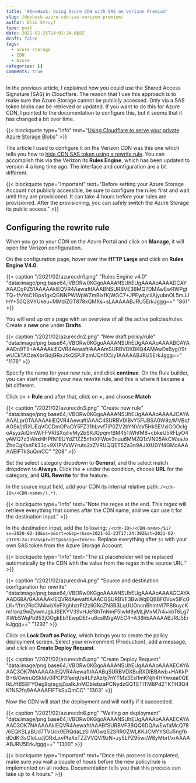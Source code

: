 ```yaml
---
title: '#DevHack: Using Azure CDN with SAS on Verizon Premium'
slug: /devhack-azure-cdn-sas-verizon-premium/
author: Elio Struyf
type: post
date: 2021-02-25T14:01:24.668Z
draft: false
tags:
  - azure storage
  - CDN
  - Azure
categories: []
comments: true
---
```


In the previous article, I explained how you could use the Shared Access Signature (SAS) in Cloudflare. The reason that I use this approach is to make sure the Azure Storage cannot be publicly accessed. Only via a SAS token blobs can be retrieved or updated. If you want to do this for Azure CDN, I pointed to the documentation to configure this, but it seems that it has changed a bit over time.

{{< blockquote type="Info" text="[Using Cloudflare to serve your private Azure Storage Blobs](https://www.eliostruyf.com/cloudflare-serve-private-azure-storage-blobs/)" >}}

The article I used to configure it on the Verizon CDN was this one which tells you how to [hide CDN SAS token using a rewrite rule](https://docs.microsoft.com/en-us/azure/cdn/cdn-sas-storage-support#option-2-hidden-cdn-sas-token-using-a-rewrite-rule). You can accomplish this via the Verizon its **Rules Engine**, which has been updated to version 4 a long time ago. The interface and configuration are a bit different.

{{< blockquote type="Important" text="Before setting your Azure Storage Account not publicly accessible, be sure to configure the rules first and wait until they are provisioned. It can take 4 hours before your rules are provisioned. After the provisioning, you can safely switch the Azure Storage its public access." >}}

## Configuring the rewrite rule

When you go to your CDN on the Azure Portal and click on **Manage**, it will open the Verizon configuration.

On the configuration page, hover over the **HTTP Large** and click on **Rules Engine V4.0**.

{{< caption "/2021/02/azurecdn1.png" "Rules Engine v4.0"  "data:image/png;base64,iVBORw0KGgoAAAANSUhEUgAAAAoAAAADCAYAAACqPZ51AAAAAklEQVR4AewaftIAAABNSURBVE3BMQ7DMAwEwRWPgtTQ+f/vYsC1Gps1gxQGNNPWWpWZmBlxfKjWGC7+JPEydyciiAjyubnOL5mJJHY+50QSVYUkeu+MMdiZGT878xQMXs+sLAAAAABJRU5ErkJggg==" "861" >}}

You will end up on a page with an overview of all the active policies/rules. Create a **new** one under **Drafts**.

{{< caption "/2021/02/azurecdn2.png" "New draft policy/rule"  "data:image/png;base64,iVBORw0KGgoAAAANSUhEUgAAAAoAAAABCAYAAADn9T9+AAAAAklEQVR4AewaftIAAAAmSURBVDXBKQ4AMAwDsByg//9rwUCkTAOzeXbrGdjGRxJtkQSPJFzmUQn1X5iy1AAAAABJRU5ErkJggg==" "1176" >}}

Specify the name for your new rule, and click **continue**. On the Rule builder, you can start creating your new rewrite rule, and this is where it became a bit different.

Click on **+ Rule** and after that, click on **+**, and choose **Match**

{{< caption "/2021/02/azurecdn3.png" "Create new rule"  "data:image/png;base64,iVBORw0KGgoAAAANSUhEUgAAAAoAAAAJCAYAAAALpr0TAAAAAklEQVR4AewaftIAAAC4SURBVIXBvY5FUBSA0W9z/MVBqfAOSk/jtRXUEqVCCDmOPaOY5FZ31hLvvf7iP0ZV2bYNVeV5HkSEVxiGOOcIgoAsyzAiQlmW/FFVRISXqiIivMy2bSRJQpqmfBM451iWhfM8+cbkeU5RFLyO4yAMQ7z3iAhxHHPfN1EUYdZ1ZZ5n1nXFWov3nuu6MMZQ1zVN05AkCWaaJoZhoCgKxnFk33c+9X1PVVWYruto2xZVRUQQET5Za3n9AJXtUDYf4GMcAAAAAElFTkSuQmCC" "208" >}}

Set the select category dropdown to **General**, and the select match dropdown to **Always**. Click the **+** under the condition, choose **URL** for the category, and **URL Rewrite** for the feature.

In the source input field, add your CDN its internal relative path: `/<cdn-ID>/<CDN-name>/(.*)`.

{{< blockquote type="Info" text="Note the regex at the end. This regex will retrieve everything that comes after the CDN name, and we can use it for the destination input." >}}

In the destination input, add the following: `/<cdn-ID>/<CDN-name>/$1?sv=2020-02-10&ss=b&srt=o&sp=r&se=2021-02-23T17:24:39Z&st=2021-02-23T09:24:39Z&spr=https&sig=<token>`. Replace everything after `$1` with your own SAS token from the Azure Storage Account.

{{< blockquote type="Info" text="The `$1` placeholder will be replaced automatically by the CDN with the value from the regex in the source URL." >}}

{{< caption "/2021/02/azurecdn4.png" "Source and destination configuration for rewrite"  "data:image/png;base64,iVBORw0KGgoAAAANSUhEUgAAAAoAAAAGCAYAAAD68A/GAAAAAklEQVR4AewaftIAAACGSURBVF3BwWqEQBBF0VuvSlFcGLII+f/fm2RcCM4wbXeFXghhzrFt2zIiGKcZN3B3LqUUOncnBhmtVl7PB8uycKm1Ionz9wZywmJgkJBEKYV39vHJef8hTnNmF5IwM8yMLjMxM7r4+kbT6Lg7XWbSWqPb953jOOgkEbTEwpDEf+u6cslM/gAVEC4+A36hbAAAAABJRU5ErkJggg==" "1292" >}}

Click on **Lock Draft as Policy**, which brings you to create the policy deployment screen. Select your environment (Production), add a message, and click on **Create Deploy Request**.

{{< caption "/2021/02/azurecdn5.png" "Create Deploy Request"  "data:image/png;base64,iVBORw0KGgoAAAANSUhEUgAAAAoAAAAECAYAAAC3OK7NAAAAAklEQVR4AewaftIAAABqSURBVDXBuRXDIBBAwb+HAKkPB+6/GweuQSkIdv0IPCP3faeqUs4LFzAz/p7nYTMz3Esl1mKNjh4HYwxaa0QEIkL/ftBS8FYOeg9qragqZoaIkJnMOblebzaPCNydzGQTETITM8Pd2TKTH3Q4K1NS2fq9AAAAAElFTkSuQmCC" "1303" >}}

Now the CDN will start the deployment and will notify if it succeeded.

{{< caption "/2021/02/azurecdn6.png" "Waiting on deployment"  "data:image/png;base64,iVBORw0KGgoAAAANSUhEUgAAAAoAAAAECAYAAAC3OK7NAAAAAklEQVR4AewaftIAAABfSURBVF3BQQ6DQAwEwfaMcQ78/6EQKSLaBUd7TVUcx9ERQdaLzSIiWGwz52SRROZWLKKJCMYYSGJ5ngfbdDdKi3sOIoLuJjORxLxvPteXxTZZVVQV/9zN+zy5LPZ95wcW8yMbrI/xrAAAAABJRU5ErkJggg==" "1300" >}}

{{< blockquote type="Important" text="Once this process is completed, make sure you wait a couple of hours before the new policy/rule is implemented on all nodes. Documentation tells you that this process can take up to 4 hours." >}}